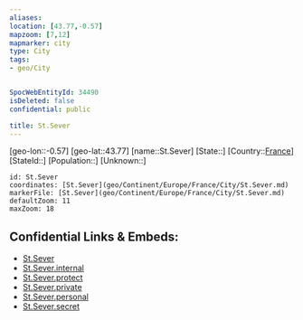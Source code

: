 ```yaml
---
aliases: 
location: [43.77,-0.57]
mapzoom: [7,12] 
mapmarker: city 
type: City
tags:
- geo/City


SpocWebEntityId: 34490
isDeleted: false
confidential: public

title: St.Sever
---
```

[geo-lon::-0.57]
[geo-lat::43.77]
[name::St.Sever]
[State::]
[Country::[France](geo/Continent/Europe/France.md)]
[StateId::]
[Population::]
[Unknown::]


```leaflet
id: St.Sever
coordinates: [St.Sever](geo/Continent/Europe/France/City/St.Sever.md)
markerFile: [St.Sever](geo/Continent/Europe/France/City/St.Sever.md)
defaultZoom: 11 
maxZoom: 18
```


## Confidential Links & Embeds: 
- [St.Sever](../../../../../../_public/geo/Continent/Europe/France/City/St.Sever.md) 
- [St.Sever.internal](../../../../../../_internal/geo/Continent/Europe/France/City/St.Sever.internal.md) 
- [St.Sever.protect](../../../../../../_protect/geo/Continent/Europe/France/City/St.Sever.protect.md) 
- [St.Sever.private](../../../../../../_private/geo/Continent/Europe/France/City/St.Sever.private.md) 
- [St.Sever.personal](../../../../../../_personal/geo/Continent/Europe/France/City/St.Sever.personal.md) 
- [St.Sever.secret](../../../../../../_secret/geo/Continent/Europe/France/City/St.Sever.secret.md) 
